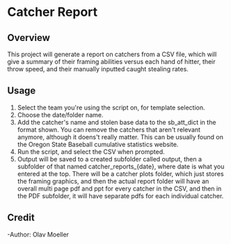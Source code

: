 # Catcher Report

## Overview
This project will generate a report on catchers from a CSV file, which will give a summary of their framing abilities versus each hand of hitter, their throw speed, and their manually inputted caught stealing rates.

## Usage
1) Select the team you're using the script on, for template selection.
2) Choose the date/folder name.
3) Add the catcher's name and stolen base data to the sb_att_dict in the format shown. You can remove the catchers that aren't relevant anymore, although it doens't really matter. This can be usually found on the Oregon State Baseball cumulative statistics website.
4) Run the script, and select the CSV when prompted.
5) Output will be saved to a created subfolder called output, then a subfolder of that named catcher_reports_{date}, where date is what you entered at the top. There will be a catcher plots folder, which just stores the framing graphics, and then the actual report folder will have an overall multi page pdf and ppt for every catcher in the CSV, and then in the PDF subfolder, it will have separate pdfs for each individual catcher.

## Credit
-Author: Olav Moeller